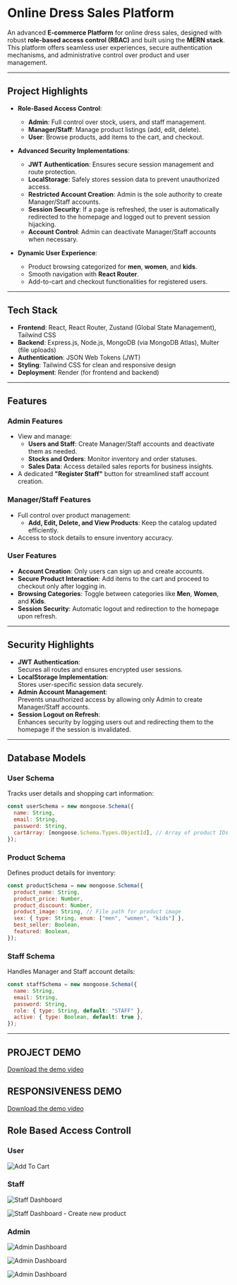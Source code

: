 # **Online Dress Sales Platform**

An advanced **E-commerce Platform** for online dress sales, designed with robust **role-based access control (RBAC)** and built using the **MERN stack**. This platform offers seamless user experiences, secure authentication mechanisms, and administrative control over product and user management.

---

## **Project Highlights**

- **Role-Based Access Control**:  
   - **Admin**: Full control over stock, users, and staff management.  
   - **Manager/Staff**: Manage product listings (add, edit, delete).  
   - **User**: Browse products, add items to the cart, and checkout.  

- **Advanced Security Implementations**:  
   - **JWT Authentication**: Ensures secure session management and route protection.  
   - **LocalStorage**: Safely stores session data to prevent unauthorized access.  
   - **Restricted Account Creation**: Admin is the sole authority to create Manager/Staff accounts.  
   - **Session Security**: If a page is refreshed, the user is automatically redirected to the homepage and logged out to prevent session hijacking.  
   - **Account Control**: Admin can deactivate Manager/Staff accounts when necessary.

- **Dynamic User Experience**:  
   - Product browsing categorized for **men**, **women**, and **kids**.  
   - Smooth navigation with **React Router**.  
   - Add-to-cart and checkout functionalities for registered users.  

---

## **Tech Stack**

- **Frontend**: React, React Router, Zustand (Global State Management), Tailwind CSS  
- **Backend**: Express.js, Node.js, MongoDB (via MongoDB Atlas), Multer (file uploads)  
- **Authentication**: JSON Web Tokens (JWT)  
- **Styling**: Tailwind CSS for clean and responsive design  
- **Deployment**: Render (for frontend and backend)  

---

## **Features**

### **Admin Features**
- View and manage:
  - **Users and Staff**: Create Manager/Staff accounts and deactivate them as needed.
  - **Stocks and Orders**: Monitor inventory and order statuses.
  - **Sales Data**: Access detailed sales reports for business insights.
- A dedicated **"Register Staff"** button for streamlined staff account creation.

### **Manager/Staff Features**
- Full control over product management:
  - **Add, Edit, Delete, and View Products**: Keep the catalog updated efficiently.
- Access to stock details to ensure inventory accuracy.

### **User Features**
- **Account Creation**: Only users can sign up and create accounts.  
- **Secure Product Interaction**: Add items to the cart and proceed to checkout only after logging in.  
- **Browsing Categories**: Toggle between categories like **Men**, **Women**, and **Kids**.  
- **Session Security**: Automatic logout and redirection to the homepage upon refresh.

---

## **Security Highlights**
- **JWT Authentication**:  
  Secures all routes and ensures encrypted user sessions.  
- **LocalStorage Implementation**:  
  Stores user-specific session data securely.  
- **Admin Account Management**:  
  Prevents unauthorized access by allowing only Admin to create Manager/Staff accounts.  
- **Session Logout on Refresh**:  
  Enhances security by logging users out and redirecting them to the homepage if the session is invalidated.

---


## **Database Models**

### **User Schema**
Tracks user details and shopping cart information:
```javascript
const userSchema = new mongoose.Schema({
  name: String,
  email: String,
  password: String,
  cartArray: [mongoose.Schema.Types.ObjectId], // Array of product IDs
});
```

### **Product Schema**
Defines product details for inventory:
```javascript
const productSchema = new mongoose.Schema({
  product_name: String,
  product_price: Number,
  product_discount: Number,
  product_image: String, // File path for product image
  sex: { type: String, enum: ["men", "women", "kids"] },
  best_seller: Boolean,
  featured: Boolean,
});
```

### **Staff Schema**
Handles Manager and Staff account details:
```javascript
const staffSchema = new mongoose.Schema({
  name: String,
  email: String,
  password: String,
  role: { type: String, default: "STAFF" },
  active: { type: Boolean, default: true },
});
```
---

## PROJECT DEMO

[Download the demo video](Frontend/src/assets/readmeSrc/demo_vdo.mp4)

## RESPONSIVENESS DEMO

[Download the demo video](Frontend/src/assets/readmeSrc/Responsive.mp4)


## Role Based Access Controll

### User 

![Add To Cart](Frontend/src/assets/readmeSrc/addtocart.jpg)

### Staff

![Staff Dashboard](Frontend/src/assets/readmeSrc/manager_stock_view.jpg)

![Staff Dashboard - Create new product](Frontend/src/assets/readmeSrc/manager_add_new_item_view.jpg)

### Admin

![Admin Dashboard](Frontend/src/assets/readmeSrc/admin_panel_view.jpg)

![Admin Dashboard](Frontend/src/assets/readmeSrc/admin_stocks_view.jpg)

![Admin Dashboard](Frontend/src/assets/readmeSrc/admin_sales_view.jpg)




















